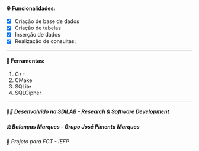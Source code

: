 #### ⚙️ Funcionalidades:
- [x] Criação de base de dados
- [x] Criação de tabelas
- [x] Inserção de dados
- [x] Realização de consultas;
---
#### 🔧 Ferramentas:
1. C++
2. CMake
3. SQLite
4. SQLCipher
---
##### 👨‍💻 Desenvolvido na SDILAB - Research & Software Development 
##### ⚖️ Balanças Marques - Grupo José Pimenta Marques
###### 📖 Projeto para FCT - IEFP
